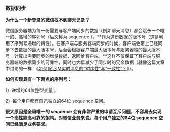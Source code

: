 ### 数据同步

**为什么一个新登录的微信找不到聊天记录？**

微信服务器端为每一份需要与客户端同步的数据（例如聊天消息）都会赋予一个唯一的、递增的序列号（后文称为 sequence ），**作为这份数据的版本号（这是利用了序列号递增的特性）。在客户端与服务器端同步的时候，客户端会带上已经同步下去数据的最大版本号，后台会根据客户端最大版本号与服务器端的最大版本号，计算出需要同步的增量数据，返回给客户端。**这样不仅保证了客户端与服务器端的数据同步的可靠性，同时也大幅减少了同步时的冗余数据（就像这篇文章中讨论的一样：《[如何保证IM实时消息的“时序性”与“一致性”？](https://link.zhihu.com/?target=http%3A//www.52im.net/thread-714-1-1.html)》）。



**如何实现具有一下两点的序列号：**

1）递增的64位整型变量；

2）每个用户都有自己独立的64位 sequence 空间。

**很大原因是全局唯一的 sequence 会有非常严重的申请互斥问题，不容易去实现一个高性能高可靠的架构。对微信业务来说，每个用户独立的64位 sequence 空间已经满足业务要求。**

